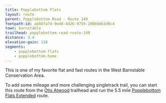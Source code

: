 ```yaml
---
title: Popplebottom Flats
layout: route
parent: Popplebottom Road - Route 149
footpath-id: ab88fa7d-9e48-4426-9759-2d0bb6b3d0c4
town: barnstable
trailhead: popplebottom-road-route-149
distance: 3.4
elevation-gain: 116
segments:
    - popplebottom-flats
    - popplebottom-home
---
```

This is one of my favorite flat and fast routes in the West Barnstable Conservation Area.

To add some mileage and more challenging singletrack trail, you can start this route from the [Otis Atwood](/trailheads/otis-atwood/index/) trailhead and run the 5.5 mile [Popplebottom Flats Extended](/trailheads/otis-atwood/popplebottom-flats-extended/) route.